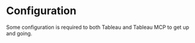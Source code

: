 # Configuration

Some configuration is required to both Tableau and Tableau MCP to get up and going.

